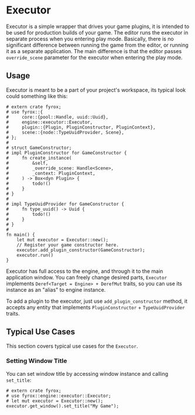 # Executor 

Executor is a simple wrapper that drives your game plugins, it is intended to be used for production builds of your game.
The editor runs the executor in separate process when you entering play mode. Basically, there is no significant 
difference between running the game from the editor, or running it as a separate application. The main difference is that
the editor passes `override_scene` parameter for the executor when entering the play mode.

## Usage

Executor is meant to be a part of your project's workspace, its typical look could something like this:

```rust,no_run
# extern crate fyrox;
# use fyrox::{
#     core::{pool::Handle, uuid::Uuid},
#     engine::executor::Executor,
#     plugin::{Plugin, PluginConstructor, PluginContext},
#     scene::{node::TypeUuidProvider, Scene},
# };
# 
# struct GameConstructor;
# impl PluginConstructor for GameConstructor {
#     fn create_instance(
#         &self,
#         _override_scene: Handle<Scene>,
#         _context: PluginContext,
#     ) -> Box<dyn Plugin> {
#         todo!()
#     }
# }
# 
# impl TypeUuidProvider for GameConstructor {
#     fn type_uuid() -> Uuid {
#         todo!()
#     }
# }
# 
fn main() {
    let mut executor = Executor::new();
    // Register your game constructor here.
    executor.add_plugin_constructor(GameConstructor);
    executor.run()
}
```

Executor has full access to the engine, and through it to the main application window. You can freely change desired
parts, `Executor` implements `Deref<Target = Engine> + DerefMut` traits, so you can use its instance as an "alias"
to engine instance. 

To add a plugin to the executor, just use `add_plugin_constructor` method, it accepts any entity that implements
`PluginConstructor` + `TypeUuidProvider` traits.

## Typical Use Cases

This section covers typical use cases for the `Executor`.

### Setting Window Title

You can set window title by accessing window instance and calling `set_title`:

```rust,no_run
# extern crate fyrox;
# use fyrox::engine::executor::Executor;
# let mut executor = Executor::new();
executor.get_window().set_title("My Game");
```
